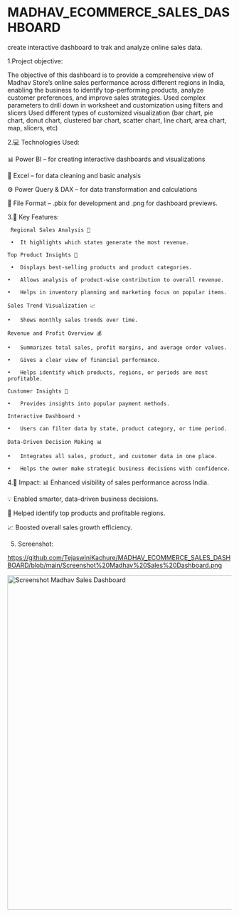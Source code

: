 # MADHAV_ECOMMERCE_SALES_DASHBOARD
create interactive dashboard to trak and analyze online sales data.

1.Project objective:

The objective of this dashboard is to provide a comprehensive view of Madhav Store’s online sales performance across different regions in India, enabling the business to identify top-performing products, analyze customer preferences, and improve sales strategies.
Used complex parameters to drill down in worksheet and customization using filters and slicers
Used different types of customized visualization (bar chart, pie chart, donut chart, clustered bar chart, scatter chart, line chart, area chart, map, slicers, etc)

2.💻 Technologies Used:

📊 Power BI – for creating interactive dashboards and visualizations

🧮 Excel – for data cleaning and basic analysis

⚙️ Power Query & DAX – for data transformation and calculations

📁 File Format – .pbix for development and .png for dashboard previews.

3.🌟 Key Features:

  	 Regional Sales Analysis 📍
     
     •	It highlights which states generate the most revenue.
     
  	Top Product Insights 🛒
    
     •	Displays best-selling products and product categories.
     
    •	Allows analysis of product-wise contribution to overall revenue.
    
    •	Helps in inventory planning and marketing focus on popular items.
    
  	Sales Trend Visualization 📈
    
    •	Shows monthly sales trends over time.
    
  	Revenue and Profit Overview 💰
    
    •	Summarizes total sales, profit margins, and average order values.
    
    •	Gives a clear view of financial performance.
    
    •	Helps identify which products, regions, or periods are most profitable.
    
  	Customer Insights 👥
    
    •	Provides insights into popular payment methods.
    
  	Interactive Dashboard ⚡
    
    •	Users can filter data by state, product category, or time period.
    
  	Data-Driven Decision Making 📊
    
    •	Integrates all sales, product, and customer data in one place.
    
    •	Helps the owner make strategic business decisions with confidence.

4.🚀 Impact:
📊 Enhanced visibility of sales performance across India.

💡 Enabled smarter, data-driven business decisions.

🛒 Helped identify top products and profitable regions.

📈 Boosted overall sales growth efficiency.

5. Screenshot: 
   
https://github.com/TejaswiniKachure/MADHAV_ECOMMERCE_SALES_DASHBOARD/blob/main/Screenshot%20Madhav%20Sales%20Dashboard.png


<img width="1342" height="751" alt="Screenshot Madhav Sales Dashboard" src="https://github.com/user-attachments/assets/1da1497c-b68e-4452-a92c-025651bacc0c" />


